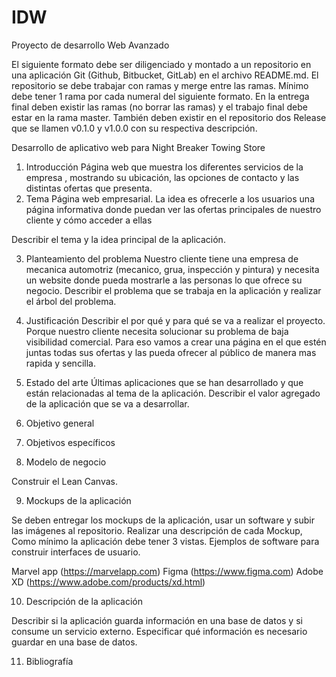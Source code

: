# IDW

Proyecto de desarrollo Web Avanzado
 
El siguiente formato debe ser diligenciado y montado a un repositorio en una aplicación Git (Github, Bitbucket, GitLab) en el archivo README.md. El repositorio se debe trabajar con ramas y merge entre las ramas. Mínimo debe tener 1 rama por cada numeral del siguiente formato.
En la entrega final deben existir las ramas (no borrar las ramas) y el trabajo final debe estar en la rama master.
También deben existir en el repositorio dos Release que se llamen v0.1.0 y v1.0.0 con su respectiva descripción.
 
Desarrollo de aplicativo web para Night Breaker Towing Store
 
1.	Introducción
Página web que muestra los diferentes servicios de la empresa , mostrando su ubicación, las opciones de contacto y las distintas ofertas que presenta.
2.	Tema
Página web empresarial.
La idea es ofrecerle a los usuarios una página informativa donde puedan ver las ofertas principales de nuestro cliente y cómo acceder a ellas
 
Describir el tema y la idea principal de la aplicación.
 
3.	Planteamiento del problema
Nuestro cliente tiene una empresa de mecanica automotriz (mecanico, grua, inspección y pintura) y necesita un website donde pueda mostrarle a las personas lo que ofrece su negocio.
Describir el problema que se trabaja en la aplicación y realizar el árbol del problema.
4.	Justificación
Describir el por qué y para qué se va a realizar el proyecto.
Porque nuestro cliente necesita solucionar su problema de baja visibilidad comercial. Para eso vamos a crear una página en el que estén juntas todas sus ofertas y las pueda ofrecer al público de manera mas rapida y sencilla.
 
5.	Estado del arte
Últimas aplicaciones que se han desarrollado y que están relacionadas al tema de la aplicación. Describir el valor agregado de la aplicación que se va a desarrollar.
 
6.	Objetivo general
 
7.    Objetivos específicos
 
 
 
8.    Modelo de negocio
 
Construir el Lean Canvas.
 
9.    Mockups de la aplicación

 
Se deben entregar los mockups de la aplicación, usar un software y subir las imágenes al repositorio.
Realizar una descripción de cada Mockup, Como mínimo la aplicación debe tener 3 vistas.
Ejemplos de software para construir interfaces de usuario.
 
Marvel app (https://marvelapp.com)
Figma (https://www.figma.com)
Adobe XD (https://www.adobe.com/products/xd.html)
 
10.   Descripción de la aplicación
 
Describir si la aplicación guarda información en una base de datos y si consume un servicio externo. Especificar qué información es necesario guardar en una base de datos.
 
11.   Bibliografía
